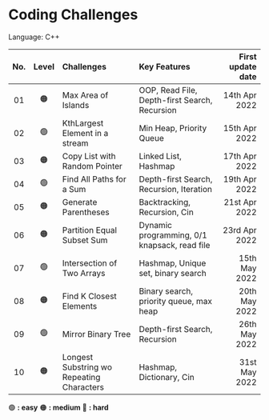 
# Coding Challenges

Language: C++

| No.  | Level | Challenges                                |                       Key Features             | First update date |
| :--: | :---: | :---------------------------------------- |:-----------------------------------------------|------------------:|
|  01  |:orange_circle:| Max Area of Islands                       | OOP, Read File, Depth-first Search, Recursion  | 14th Apr 2022     |
|  02  |:green_circle:| KthLargest Element in a stream            | Min Heap, Priority Queue                       | 15th Apr 2022     |
|  03  |:orange_circle:| Copy List with Random Pointer             | Linked List, Hashmap                           | 17th Apr 2022     |
|  04  |:green_circle:| Find All Paths for a Sum                  | Depth-first Search, Recursion, Iteration       | 19th Apr 2022     |
|  05  |:orange_circle:| Generate Parentheses                      | Backtracking, Recursion, Cin                   | 21st Apr 2022     |
|  06  |:orange_circle:| Partition Equal Subset Sum                | Dynamic programming, 0/1 knapsack, read file   | 23rd Apr 2022     |
|  07  |:green_circle:| Intersection of Two Arrays                | Hashmap, Unique set, binary search             | 15th May 2022     |
|  08  |:orange_circle:| Find K Closest Elements                   | Binary search, priority queue, max heap        | 20th May 2022     |
|  09  |:green_circle:| Mirror Binary Tree                        | Depth-first Search, Recursion                  | 26th May 2022     |
|  10  |:orange_circle:| Longest Substring wo Repeating Characters | Hashmap, Dictionary, Cin                       | 31st May 2022     |

:green_circle: **: easy**   	:orange_circle: **: medium**       	:red_circle: **: hard**
